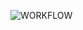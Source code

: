 ![WORKFLOW](https://github.com/lightning1701/yamdb_final/actions/workflows/yamdb_workflow.yaml/badge.svg)
